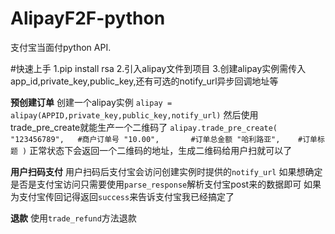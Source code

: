 # AlipayF2F-python
支付宝当面付python API.

#快速上手
1.pip install rsa
2.引入alipay文件到项目
3.创建alipay实例需传入app_id,private_key,public_key,还有可选的notify_url异步回调地址等


__预创建订单__
创建一个alipay实例
`alipay = alipay(APPID,private_key,public_key,notify_url)`
然后使用trade_pre_create就能生产一个二维码了
`alipay.trade_pre_create(
        "123456789",   #商户订单号
        "10.00",       #订单总金额
        "哈利路亚",    #订单标题
        )`
正常状态下会返回一个二维码的地址，生成二维码给用户扫就可以了

__用户扫码支付__
用户扫码后支付宝会访问创建实例时提供的`notify_url`
如果想确定是否是支付宝访问只需要使用`parse_response`解析支付宝post来的数据即可
如果为支付宝传回记得返回`success`来告诉支付宝我已经搞定了


__退款__
使用`trade_refund`方法退款
